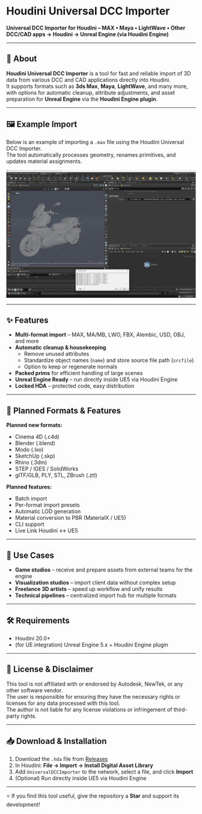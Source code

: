 # Houdini Universal DCC Importer

**Universal DCC Importer for Houdini – MAX • Maya • LightWave • Other DCC/CAD apps → Houdini → Unreal Engine (via Houdini Engine)**

---

## 🚀 About
**Houdini Universal DCC Importer** is a tool for fast and reliable import of 3D data from various DCC and CAD applications directly into Houdini.  
It supports formats such as **3ds Max**, **Maya**, **LightWave**, and many more, with options for automatic cleanup, attribute adjustments, and asset preparation for **Unreal Engine** via the **Houdini Engine plugin**.

---

## 🖼 Example Import
Below is an example of importing a `.max` file using the Houdini Universal DCC Importer.  
The tool automatically processes geometry, renames primitives, and updates material assignments.

![Example Import](docs/images/import-example.jpg)

---

## ✨ Features
- **Multi-format import** – MAX, MA/MB, LWO, FBX, Alembic, USD, OBJ, and more
- **Automatic cleanup & housekeeping**
  - Remove unused attributes
  - Standardize object names (`name`) and store source file path (`srcfile`)
  - Option to keep or regenerate normals
- **Packed prims** for efficient handling of large scenes
- **Unreal Engine Ready** – run directly inside UE5 via Houdini Engine
- **Locked HDA** – protected code, easy distribution

---

## 📅 Planned Formats & Features
**Planned new formats:**
- Cinema 4D (.c4d)
- Blender (.blend)
- Modo (.lxo)
- SketchUp (.skp)
- Rhino (.3dm)
- STEP / IGES / SolidWorks
- glTF/GLB, PLY, STL, ZBrush (.ztl)

**Planned features:**
- Batch import
- Per-format import presets
- Automatic LOD generation
- Material conversion to PBR (MaterialX / UE5)
- CLI support
- Live Link Houdini ↔ UE5

---

## 🎯 Use Cases
- **Game studios** – receive and prepare assets from external teams for the engine
- **Visualization studios** – import client data without complex setup
- **Freelance 3D artists** – speed up workflow and unify results
- **Technical pipelines** – centralized import hub for multiple formats

---

## 🛠 Requirements
- Houdini 20.0+
- (for UE integration) Unreal Engine 5.x + Houdini Engine plugin

---

## 📜 License & Disclaimer
This tool is not affiliated with or endorsed by Autodesk, NewTek, or any other software vendor.  
The user is responsible for ensuring they have the necessary rights or licenses for any data processed with this tool.  
The author is not liable for any license violations or infringement of third-party rights.

---

## 📥 Download & Installation
1. Download the `.hda` file from [Releases](../../releases)
2. In Houdini: **File → Import → Install Digital Asset Library**
3. Add `UniversalDCCImporter` to the network, select a file, and click **Import**
4. (Optional) Run directly inside UE5 via Houdini Engine

---

⭐ If you find this tool useful, give the repository a **Star** and support its development!
